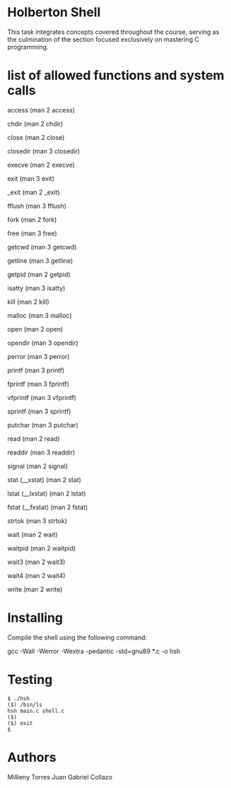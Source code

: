 # Holberton Shell

This task integrates concepts covered throughout the course, serving as the culmination of the section focused exclusively on mastering C programming.

# list of allowed functions and system calls

access (man 2 access) 

chdir (man 2 chdir)

close (man 2 close)

closedir (man 3 closedir)

execve (man 2 execve)

exit (man 3 exit)

_exit (man 2 _exit)

fflush (man 3 fflush)

fork (man 2 fork)

free (man 3 free)

getcwd (man 3 getcwd)

getline (man 3 getline)

getpid (man 2 getpid)

isatty (man 3 isatty)

kill (man 2 kill)

malloc (man 3 malloc)

open (man 2 open)

opendir (man 3 opendir)

perror (man 3 perror)

printf (man 3 printf)

fprintf (man 3 fprintf)

vfprintf (man 3 vfprintf)

sprintf (man 3 sprintf)

putchar (man 3 putchar)

read (man 2 read)

readdir (man 3 readdir)

signal (man 2 signal)

stat (__xstat) (man 2 stat)

lstat (__lxstat) (man 2 lstat)

fstat (__fxstat) (man 2 fstat)

strtok (man 3 strtok)

wait (man 2 wait)

waitpid (man 2 waitpid)

wait3 (man 2 wait3)

wait4 (man 2 wait4)

write (man 2 write)


# Installing

Compile the shell using the following command:

gcc -Wall -Werror -Wextra -pedantic -std=gnu89 *.c -o hsh

# Testing

	$ ./hsh
	($) /bin/ls
	hsh main.c shell.c
	($)
	($) exit
	$

# Authors

Millieny Torres
Juan Gabriel Collazo
